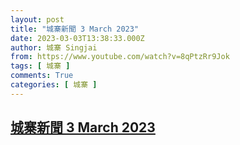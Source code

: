 ```yaml
---
layout: post
title: "城寨新聞 3 March 2023"
date: 2023-03-03T13:38:33.000Z
author: 城寨 Singjai
from: https://www.youtube.com/watch?v=8qPtzRr9Jok
tags: [ 城寨 ]
comments: True
categories: [ 城寨 ]
---
```

<!--1677850713000-->
[城寨新聞 3 March 2023](https://www.youtube.com/watch?v=8qPtzRr9Jok)
------

<div>

</div>
